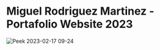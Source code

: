 Miguel Rodriguez Martinez - Portafolio Website 2023
=======
![Peek 2023-02-17 09-24](https://github.com/xlerionultimate/mikecv/blob/main/Miguel%20Rodriguez%20-%20Portafolio.gif)

